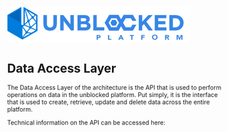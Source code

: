 ![Logo](./img/UPWT.png)
# Data Access Layer
The Data Access Layer of the architecture is the API that is used to perform operations on data in the unblocked platform. Put simply, it is the interface that is used to create, retrieve, update and delete data across the entire platform.

Technical information on the API can be accessed here: 

